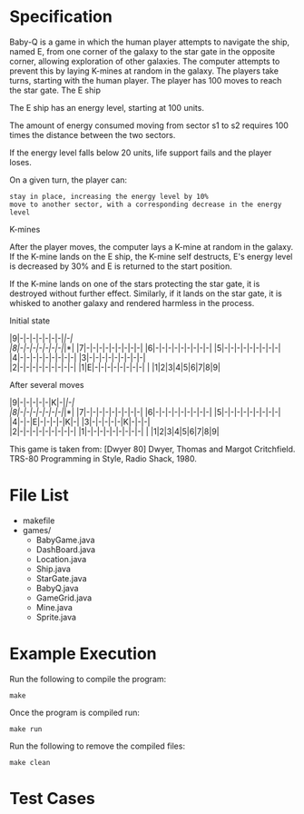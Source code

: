 Specification
==============
Baby-Q is a game in which the human player attempts to navigate the ship, named E, from one corner of the galaxy to the star gate in the opposite corner, allowing exploration of other galaxies. The computer attempts to prevent this by laying K-mines at random in the galaxy. The players take turns, starting with the human player. The player has 100 moves to reach the star gate.
The E ship

The E ship has an energy level, starting at 100 units.

The amount of energy consumed moving from sector s1 to s2 requires 100 times the distance between the two sectors.

If the energy level falls below 20 units, life support fails and the player loses.

On a given turn, the player can:

    stay in place, increasing the energy level by 10%
    move to another sector, with a corresponding decrease in the energy level

K-mines

After the player moves, the computer lays a K-mine at random in the galaxy. If the K-mine lands on the E ship, the K-mine self destructs, E's energy level is decreased by 30% and E is returned to the start position.

If the K-mine lands on one of the stars protecting the star gate, it is destroyed without further effect. Similarly, if it lands on the star gate, it is whisked to another galaxy and rendered harmless in the process.

Initial state

|9|-|-|-|-|-|-|-|*|-|  
|8|-|-|-|-|-|-|-|*|*|
|7|-|-|-|-|-|-|-|-|-|
|6|-|-|-|-|-|-|-|-|-|
|5|-|-|-|-|-|-|-|-|-|
|4|-|-|-|-|-|-|-|-|-| 
|3|-|-|-|-|-|-|-|-|-|  
|2|-|-|-|-|-|-|-|-|-|
|1|E|-|-|-|-|-|-|-|-|
| |1|2|3|4|5|6|7|8|9| 

After several moves

|9|-|-|-|-|-|K|-|*|-|  
|8|-|-|-|-|-|-|-|*|*|
|7|-|-|-|-|-|-|-|-|-|
|6|-|-|-|-|-|-|-|-|-|
|5|-|-|-|-|-|-|-|-|-|
|4|-|-|E|-|-|-|-|K|-| 
|3|-|-|-|-|-|K|-|-|-|  
|2|-|-|-|-|-|-|-|-|-|
|1|-|-|-|-|-|-|-|-|-|
| |1|2|3|4|5|6|7|8|9| 

This game is taken from: [Dwyer 80] Dwyer, Thomas and Margot Critchfield. TRS-80 Programming in Style, Radio Shack, 1980.

File List
==============
* makefile
* games/
    * BabyGame.java
    * DashBoard.java
    * Location.java
    * Ship.java
    * StarGate.java
    * BabyQ.java
    * GameGrid.java
    * Mine.java
    * Sprite.java

Example Execution
==============
Run the following to compile the program:

`make`

Once the program is compiled run:

`make run`

Run the following to remove the compiled files:

`make clean`

    

Test Cases
==============

